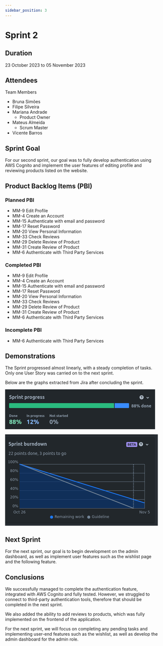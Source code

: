 ```yaml
---
sidebar_position: 3
---
```


# Sprint 2

## Duration
23 October 2023 to 05 November 2023

## Attendees
Team Members

- Bruna Simões
- Filipe Silveira
- Mariana Andrade
    - Product Owner
- Mateus Almeida
    - Scrum Master
- Vicente Barros

## Sprint Goal

For our second sprint, our goal was to fully develop authentication using AWS Cognito and implement the user features of editing profile and reviewing products listed on the website.


## Product Backlog Items (PBI)

### Planned PBI
- MM-9 Edit Profile
- MM-4 Create an Account
- MM-15 Authenticate with email and password
- MM-17 Reset Password
- MM-20 View Personal Information
- MM-33 Check Reviews
- MM-29 Delete Review of Product
- MM-31 Create Review of Product
- MM-6 Authenticate with Third Party Services


### Completed PBI
- MM-9 Edit Profile
- MM-4 Create an Account
- MM-15 Authenticate with email and password
- MM-17 Reset Password
- MM-20 View Personal Information
- MM-33 Check Reviews
- MM-29 Delete Review of Product
- MM-31 Create Review of Product
- MM-6 Authenticate with Third Party Services


### Incomplete PBI
- MM-6 Authenticate with Third Party Services

## Demonstrations

The Sprint progressed almost linearly, with a steady completion of tasks. Only one User Story was carried on to the next sprint.

Below are the graphs extracted from Jira after concluding the sprint.

![Sprint Progress](./../../static/img/sprint2_prog.png)

![Sprint Burndown](./../../static/img/sprint2_burndown.png)

## Next Sprint

For the next sprint, our goal is to begin development on the admin dashboard, as well as implement user features such as the wishlist page and the following feature.

## Conclusions

We successfully managed to complete the authentication feature, integrated with AWS Cognito and fully tested. However, we struggled to connect to third-party authentication tools, therefore that should be completed in the next sprint.

We also added the ability to add reviews to products, which was fully implemented on the frontend of the application.

For the next sprint, we will focus on completing any pending tasks and implementing user-end features such as the wishlist, as well as develop the admin dashboard for the admin role.